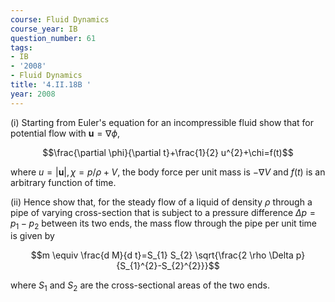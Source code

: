 ```yaml
---
course: Fluid Dynamics
course_year: IB
question_number: 61
tags:
- IB
- '2008'
- Fluid Dynamics
title: '4.II.18B '
year: 2008
---
```



(i) Starting from Euler's equation for an incompressible fluid show that for potential flow with $\mathbf{u}=\nabla \phi$,

$$\frac{\partial \phi}{\partial t}+\frac{1}{2} u^{2}+\chi=f(t)$$

where $u=|\mathbf{u}|, \chi=p / \rho+V$, the body force per unit mass is $-\nabla V$ and $f(t)$ is an arbitrary function of time.

(ii) Hence show that, for the steady flow of a liquid of density $\rho$ through a pipe of varying cross-section that is subject to a pressure difference $\Delta p=p_{1}-p_{2}$ between its two ends, the mass flow through the pipe per unit time is given by

$$m \equiv \frac{d M}{d t}=S_{1} S_{2} \sqrt{\frac{2 \rho \Delta p}{S_{1}^{2}-S_{2}^{2}}}$$

where $S_{1}$ and $S_{2}$ are the cross-sectional areas of the two ends.